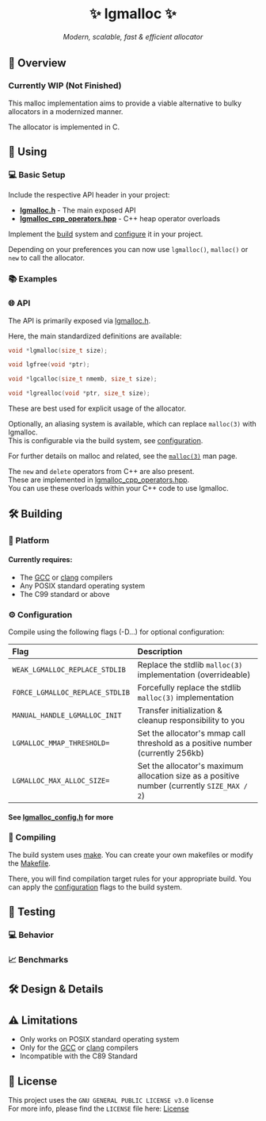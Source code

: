<h1 align="center">✨ lgmalloc ✨</h1>

<h6 align="center"><em>Modern, scalable, fast & efficient allocator</em></h6>

## 📝 Overview

### Currently WIP (Not Finished)

This malloc implementation aims to provide a viable alternative to bulky allocators in a modernized manner.

The allocator is implemented in C.

## 🚀 Using

### 💻 Basic Setup

Include the respective API header in your project:

- **[lgmalloc.h](./src/api/lgmalloc.h)** - The main exposed API
- **[lgmalloc_cpp_operators.hpp](./src/api/lgmalloc_cpp_operators.hpp)** - C++ heap operator overloads

Implement the [build](#-building) system and [configure](#-configuration) it in your project.

Depending on your preferences you can now use `lgmalloc()`, `malloc()` or `new` to call the allocator.

### 📚 Examples

### 🌐 API

The API is primarily exposed via [lgmalloc.h](./src/api/lgmalloc.h).

Here, the main standardized definitions are available:

```c
void *lgmalloc(size_t size);

void lgfree(void *ptr);

void *lgcalloc(size_t nmemb, size_t size);

void *lgrealloc(void *ptr, size_t size);
```

These are best used for explicit usage of the allocator.

Optionally, an aliasing system is available, which can replace `malloc(3)` with lgmalloc.<br>
This is configurable via the build system, see [configuration](#-configuration).

For further details on malloc and related, see the [`malloc(3)`](https://man7.org/linux/man-pages/man3/malloc.3.html) man page.

The `new` and `delete` operators from C++ are also present.<br>
These are implemented in [lgmalloc_cpp_operators.hpp](./src/api/lgmalloc_cpp_operators.hpp).<br>
You can use these overloads within your C++ code to use lgmalloc.

## 🛠 Building

### 🧱 Platform

#### Currently requires:

- The [GCC](https://gcc.gnu.org/) or [clang](https://clang.llvm.org/) compilers
- Any POSIX standard operating system
- The C99 standard or above 

### ⚙ Configuration

Compile using the following flags (-D...) for optional configuration:

| Flag | Description |
|:-----|:------------|
| `WEAK_LGMALLOC_REPLACE_STDLIB` | Replace the stdlib `malloc(3)` implementation (overrideable) |
| `FORCE_LGMALLOC_REPLACE_STDLIB` | Forcefully replace the stdlib `malloc(3)` implementation |
| `MANUAL_HANDLE_LGMALLOC_INIT` | Transfer initialization & cleanup responsibility to you |
| `LGMALLOC_MMAP_THRESHOLD=` | Set the allocator's mmap call threshold as a positive number (currently 256kb)|
| `LGMALLOC_MAX_ALLOC_SIZE=` | Set the allocator's maximum allocation size as a positive number (currently `SIZE_MAX / 2`)|

#### See [lgmalloc_config.h](./src/api/lgmalloc_config.h) for more

### 🔨 Compiling

The build system uses [make](https://www.gnu.org/software/make/). You can create your own makefiles or modify the [Makefile](./src/Makefile).

There, you will find compilation target rules for your appropriate build.
You can apply the [configuration](#-configuration) flags to the build system.

## 🧪 Testing

### 💻 Behavior

### 📈 Benchmarks

## 🛠 Design & Details

## ⚠ Limitations

- Only works on POSIX standard operating system
- Only for the [GCC](https://gcc.gnu.org/) or [clang](https://clang.llvm.org/) compilers
- Incompatible with the C89 Standard

## 📃 License
This project uses the `GNU GENERAL PUBLIC LICENSE v3.0` license
<br>
For more info, please find the `LICENSE` file here: [License](LICENSE)